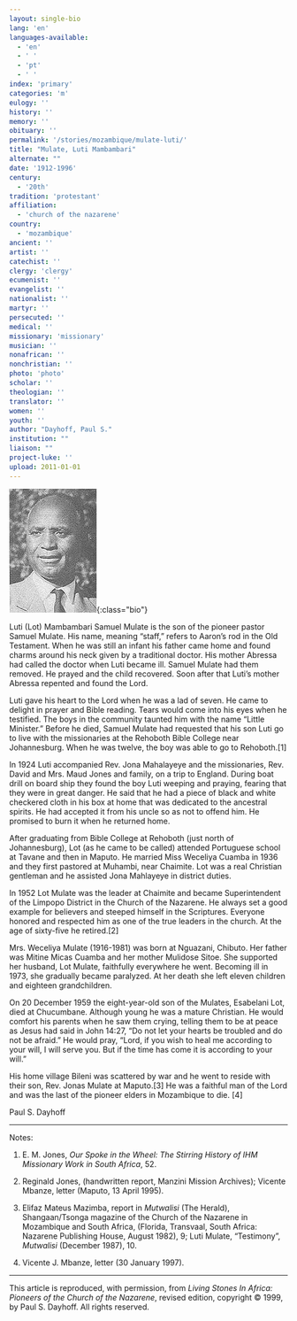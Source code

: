```yaml
---
layout: single-bio
lang: 'en'
languages-available:
  - 'en'
  - ' '
  - 'pt'
  - ' '
index: 'primary'
categories: 'm'
eulogy: ''
history: ''
memory: ''
obituary: ''
permalink: '/stories/mozambique/mulate-luti/'
title: "Mulate, Luti Mambambari"
alternate: ""
date: '1912-1996'
century:
  - '20th'
tradition: 'protestant'
affiliation:
  - 'church of the nazarene'
country:
  - 'mozambique'
ancient: ''
artist: ''
catechist: ''
clergy: 'clergy'
ecumenist: ''
evangelist: ''
nationalist: ''
martyr: ''
persecuted: ''
medical: ''
missionary: 'missionary'
musician: ''
nonafrican: ''
nonchristian: ''
photo: 'photo'
scholar: ''
theologian: ''
translator: ''
women: ''
youth: ''
author: "Dayhoff, Paul S."
institution: ""
liaison: ""
project-luke: ''
upload: 2011-01-01
---
```


![Luti (Lot) Mulate](/images/bio-pics/mozambique/mulate-luti/mulate-luti.jpg){:class="bio"}

Luti (Lot) Mambambari Samuel Mulate is the son of the pioneer pastor Samuel Mulate.  His name, meaning “staff,” refers to Aaron’s rod in the Old Testament.  When he was still an infant his father came home and found charms around his neck given by a traditional doctor.  His mother Abressa had called the doctor when Luti became ill.  Samuel Mulate had them removed.  He prayed and the child recovered.  Soon after that Luti’s mother Abressa repented and found the Lord.

Luti gave his heart to the Lord when he was a lad of seven.  He came to delight in prayer and Bible reading.  Tears would come into his eyes when he testified.  The boys in the community taunted him with the name “Little Minister.”  Before he died, Samuel Mulate had requested that his son Luti go to live with the missionaries at the Rehoboth Bible College near Johannesburg.  When he was twelve, the boy was able to go to Rehoboth.[1]

In 1924 Luti accompanied Rev. Jona Mahalayeye and the missionaries, Rev. David and Mrs. Maud Jones and family, on a trip to England.  During boat drill on board ship they found the boy Luti weeping and praying, fearing that they were in great danger.   He said that he had a piece of black and white checkered cloth in his box at home that was dedicated to the ancestral spirits.  He had accepted it from his uncle so as not to offend him.  He promised to burn it when he returned home.

After graduating from Bible College at Rehoboth (just north of Johannesburg), Lot (as he came to be called) attended Portuguese school at Tavane and then in Maputo.  He married Miss Weceliya Cuamba in 1936 and they first pastored at Muhambi, near Chaimite.  Lot was a real Christian gentleman and he assisted Jona Mahlayeye in district duties.

In 1952 Lot Mulate was the leader at Chaimite and became Superintendent of the Limpopo District in the Church of the Nazarene.  He always set a good example for believers and steeped himself in the Scriptures.  Everyone honored and respected him as one of the true leaders in the church.  At the age of sixty-five he retired.[2]

Mrs. Weceliya Mulate (1916-1981) was born at Nguazani, Chibuto.  Her father was Mitine Micas Cuamba and her mother Mulidose Sitoe.  She supported her husband, Lot Mulate, faithfully everywhere he went.  Becoming ill in 1973, she gradually became paralyzed.  At her death she left eleven children and eighteen grandchildren.

On 20 December 1959 the eight-year-old son of the Mulates, Esabelani Lot, died at Chucumbane.  Although young he was a mature Christian.  He would comfort his parents when he saw them crying, telling them to be at peace as Jesus had said in John 14:27, “Do not let your hearts be troubled and do not be afraid.”  He would pray, “Lord, if you wish to heal me according to your will, I will serve you.  But if the time has come it is according to your will.”

His home village Bileni was scattered by war and he went to reside with their son, Rev. Jonas Mulate at Maputo.[3] He was a faithful man of the Lord and was the last of the pioneer elders in Mozambique to die. [4]

Paul S. Dayhoff

---

Notes:

1. E. M. Jones, *Our Spoke in the Wheel: The Stirring History of IHM Missionary Work in South Africa*,  52.

2. Reginald Jones, (handwritten report, Manzini Mission Archives); Vicente Mbanze, letter (Maputo, 13 April 1995).

3. Elifaz Mateus Mazimba, report in *Mutwalisi* (The Herald), Shangaan/Tsonga magazine of the Church of the Nazarene in Mozambique and South Africa, (Florida, Transvaal, South Africa: Nazarene Publishing House, August 1982), 9; Luti Mulate, “Testimony”, *Mutwalisi* (December 1987), 10.

4. Vicente J. Mbanze, letter (30 January 1997).

---

This article is reproduced, with permission, from *Living Stones In Africa: Pioneers of the Church of the Nazarene*, revised edition, copyright &copy; 1999, by Paul S. Dayhoff.  All rights reserved.
